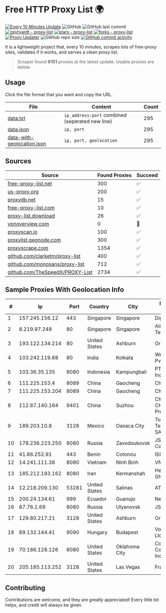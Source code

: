 
# Free HTTP Proxy List 🌍

[![Every 10 Minutes Update](https://github.com/mertguvencli/http-proxy-list/actions/workflows/main.yml/badge.svg?branch=main)](https://github.com/mertguvencli/http-proxy-list/actions/workflows/main.yml)
![GitHub](https://img.shields.io/github/license/mertguvencli/http-proxy-list)
![GitHub last commit](https://img.shields.io/github/last-commit/mertguvencli/http-proxy-list)
[![zevtyardt - proxy-list](https://img.shields.io/static/v1?label=zevtyardt&message=proxy-list&color=blue&logo=github)](https://github.com/zevtyardt/proxy-list "Go to GitHub repo")
[![stars - proxy-list](https://img.shields.io/github/stars/zevtyardt/proxy-list?style=social)](https://github.com/zevtyardt/proxy-list)
[![forks - proxy-list](https://img.shields.io/github/forks/zevtyardt/proxy-list?style=social)](https://github.com/zevtyardt/proxy-list)
[![Proxy Updater](https://github.com/zevtyardt/proxy-list/workflows/Proxy%20Updater/badge.svg)](https://github.com/zevtyardt/proxy-list/actions?query=workflow:"Proxy+Updater")
![GitHub repo size](https://img.shields.io/github/repo-size/zevtyardt/proxy-list)
[![GitHub commit activity](https://img.shields.io/github/commit-activity/m/zevtyardt/proxy-list?logo=commits)](https://github.com/zevtyardt/proxy-list/commits/main)

It is a lightweight project that, every 10 minutes, scrapes lots of free-proxy sites, validates if it works, and serves a clean proxy list.

> Scraper found **6151** proxies at the latest update. Usable proxies are below.

## Usage

Click the file format that you want and copy the URL.

|File|Content|Count|
|----|-------|-----|
|[data.txt](https://raw.githubusercontent.com/mertguvencli/http-proxy-list/main/proxy-list/data.txt)|`ip_address:port` combined (seperated new line)|295|
|[data.json](https://raw.githubusercontent.com/mertguvencli/http-proxy-list/main/proxy-list/data.json)|`ip, port`|295|
|[data-with-geolocation.json](https://raw.githubusercontent.com/mertguvencli/http-proxy-list/main/proxy-list/data-with-geolocation.json)|`ip, port, geolocation`|295|

## Sources

|Source|Found Proxies|Succeed|
|------|-------------|-------|
|[free-proxy-list.net](https://free-proxy-list.net)|300|✅|
|[us-proxy.org](https://www.us-proxy.org)|200|✅|
|[proxydb.net](http://proxydb.net)|15|✅|
|[free-proxy-list.com](https://free-proxy-list.com/?page=&port=&type%5B%5D=http&type%5B%5D=https&up_time=0&search=Search)|10|✅|
|[proxy-list.download](https://www.proxy-list.download/HTTP)|26|✅|
|[vpnoverview.com](https://vpnoverview.com/privacy/anonymous-browsing/free-proxy-servers)|0|🚫|
|[proxyscan.io](https://www.proxyscan.io)|100|✅|
|[proxylist.geonode.com](https://proxylist.geonode.com/api/proxy-list?limit=300&page=1&sort_by=lastChecked&sort_type=desc&protocols=http,https)|300|✅|
|[proxyscrape.com](https://api.proxyscrape.com/v2/?request=displayproxies&protocol=http&timeout=10000&country=all&ssl=all&anonymity=all)|1354|✅|
|[github.com/clarketm/proxy-list](https://raw.githubusercontent.com/clarketm/proxy-list/master/proxy-list-raw.txt)|400|✅|
|[github.com/monosans/proxy-list](https://raw.githubusercontent.com/monosans/proxy-list/main/proxies/http.txt)|712|✅|
|[github.com/TheSpeedX/PROXY-List](https://raw.githubusercontent.com/TheSpeedX/PROXY-List/master/http.txt)|2734|✅|


## Sample Proxies With Geolocation Info

|#|Ip|Port|Country|City|Internet Service Provider|
|-|--|----|-------|----|-------------------------|
|1|157.245.156.12|443|Singapore|Singapore|DigitalOcean, LLC|
|2|8.219.97.248|80|Singapore|Singapore|Alibaba (US) Technology Co., Ltd.|
|3|193.122.134.214|80|United States|Ashburn|Oracle Corporation|
|4|103.242.119.88|80|India|Kolkata|Web Werks India Pvt. Ltd.|
|5|103.36.35.135|8080|Indonesia|Kampungbali|PT Mora Telematika Indonesia|
|6|111.225.153.4|8089|China|Gaocheng|Chinanet|
|7|111.225.153.204|8089|China|Gaocheng|Chinanet|
|8|112.87.140.164|9401|China|Suzhou|China Unicom CHINA169 Jiangsu Province Network|
|9|189.203.10.8|3128|Mexico|Oaxaca City|Total Play Telecomunicaciones SA De CV|
|10|178.236.223.250|8080|Russia|Zavodoukovsk|JSC "Russian Company" LIR|
|11|41.86.252.91|443|Benin|Cotonou|ISOCEL SA|
|12|14.241.111.38|8080|Vietnam|Ninh Binh|VNPT|
|13|185.212.193.162|8080|Iran|Kermanshah|Hesabgar Pardaz Gharb PJSC|
|14|12.218.209.130|53281|United States|Salinas|AT&T Services, Inc.|
|15|200.24.134.61|999|Ecuador|Guanujo|Nedetel S.A.|
|16|87.76.1.69|8080|Russia|Ulyanovsk|JSC Telecom.ru|
|17|129.80.217.21|3128|United States|Ashburn|Oracle Corporation|
|18|89.132.144.41|9090|Hungary|Budapest|Vodafone Hungary Ltd.|
|19|70.186.128.126|8080|United States|Oklahoma City|Cox Communications Inc.|
|20|205.185.113.252|3128|United States|Las Vegas|FranTech Solutions|



## Contributing

Contributions are welcome, and they are greatly appreciated! Every
little bit helps, and credit will always be given.

